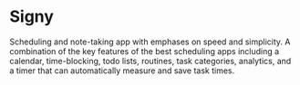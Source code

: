 # Signy
Scheduling and note-taking app with emphases on speed and simplicity. A combination of the key features of the best scheduling apps including a calendar, time-blocking, todo lists, routines, task categories, analytics, and a timer that can automatically measure and save task times.
